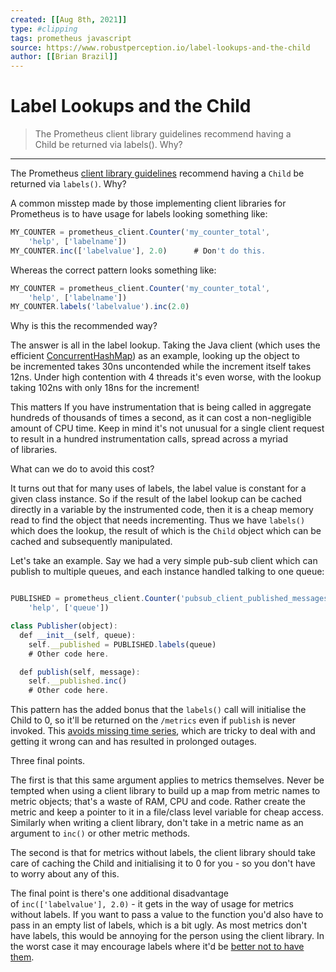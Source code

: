 ```yaml
---
created: [[Aug 8th, 2021]]
type: #clipping
tags: prometheus javascript
source: https://www.robustperception.io/label-lookups-and-the-child
author: [[Brian Brazil]] 
---
```

# Label Lookups and the Child

> The Prometheus client library guidelines recommend having a Child be returned via labels(). Why?

---
The Prometheus [client library guidelines](https://prometheus.io/docs/instrumenting/writing_clientlibs/#labels) recommend having a `Child` be returned via `labels()`. Why?

A common misstep made by those implementing client libraries for Prometheus is to have usage for labels looking something like:

```javascript
MY_COUNTER = prometheus_client.Counter('my_counter_total',
    'help', ['labelname'])
MY_COUNTER.inc(['labelvalue'], 2.0)      # Don't do this.
```

Whereas the correct pattern looks something like:
```javascript
MY_COUNTER = prometheus_client.Counter('my_counter_total',
    'help', ['labelname'])
MY_COUNTER.labels('labelvalue').inc(2.0)
```

Why is this the recommended way?

The answer is all in the label lookup. Taking the Java client (which uses the efficient [ConcurrentHashMap](https://docs.oracle.com/javase/8/docs/api/java/util/concurrent/ConcurrentHashMap.html)) as an example, looking up the object to be incremented takes 30ns uncontended while the increment itself takes 12ns. Under high contention with 4 threads it's even worse, with the lookup taking 102ns with only 18ns for the increment!

This matters If you have instrumentation that is being called in aggregate hundreds of thousands of times a second, as it can cost a non-negligible amount of CPU time. Keep in mind it's not unusual for a single client request to result in a hundred instrumentation calls, spread across a myriad of libraries.

What can we do to avoid this cost?

It turns out that for many uses of labels, the label value is constant for a given class instance. So if the result of the label lookup can be cached directly in a variable by the instrumented code, then it is a cheap memory read to find the object that needs incrementing. Thus we have `labels()` which does the lookup, the result of which is the `Child` object which can be cached and subsequently manipulated.

Let's take an example. Say we had a very simple pub-sub client which can publish to multiple queues, and each instance handled talking to one queue:
```javascript

PUBLISHED = prometheus_client.Counter('pubsub_client_published_messages_total', 
    'help', ['queue'])

class Publisher(object):
  def __init__(self, queue):
    self.__published = PUBLISHED.labels(queue)
    # Other code here.

  def publish(self, message):
    self.__published.inc()
    # Other code here.
```
This pattern has the added bonus that the `labels()` call will initialise the Child to 0, so it'll be returned on the `/metrics` even if `publish` is never invoked. This [avoids missing time series](https://prometheus.io/docs/practices/instrumentation/#avoid-missing-metrics), which are tricky to deal with and getting it wrong can and has resulted in prolonged outages.

Three final points.

The first is that this same argument applies to metrics themselves. Never be tempted when using a client library to build up a map from metric names to metric objects; that's a waste of RAM, CPU and code. Rather create the metric and keep a pointer to it in a file/class level variable for cheap access. Similarly when writing a client library, don't take in a metric name as an argument to `inc()` or other metric methods.

The second is that for metrics without labels, the client library should take care of caching the Child and initialising it to 0 for you - so you don't have to worry about any of this.

The final point is there's one additional disadvantage of `inc(['labelvalue'], 2.0)` - it gets in the way of usage for metrics without labels. If you want to pass a value to the function you'd also have to pass in an empty list of labels, which is a bit ugly. As most metrics don't have labels, this would be annoying for the person using the client library. In the worst case it may encourage labels where it'd be [better not to have them](https://prometheus.io/docs/practices/instrumentation/#do-not-overuse-labels).

